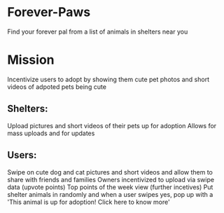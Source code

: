 # Forever-Paws

Find your forever pal from a list of animals in shelters near you

# Mission

Incentivize users to adopt by showing them cute pet photos and short videos of adpoted pets being cute

## Shelters:

Upload pictures and short videos of their pets up for adoption
Allows for mass uploads and for updates

## Users:

Swipe on cute dog and cat pictures and short videos and allow them to share with friends and families
Owners incentivized to upload via swipe data (upvote points)
Top points of the week view (further incetives)
Put shelter animals in randomly and when a user swipes yes, pop up with a 'This animal is up for adoption! Click here to know more'
